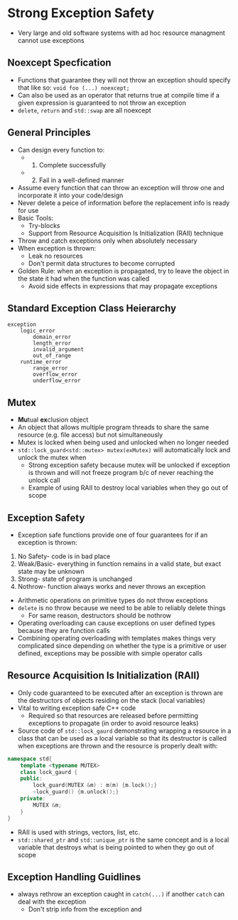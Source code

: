 # Strong Exception Safety
- Very large and old software systems with ad hoc resource managment cannot use exceptions

## Noexcept Specfication
- Functions that guarantee they will not throw an exception should specify that like so: `void foo (...) noexcept;`
- Can also be used as an operator that returns true at compile time if a given expression is guaranteed to not throw an exception
- `delete`, `return` and `std::swap` are all noexcept

## General Principles
- Can design every function to:
    - 1) Complete successfully
    - 2) Fail in a well-defined manner
- Assume every function that can throw an exception will throw one and incorporate it into your code/design
- Never delete a peice of information before the replacement info is ready for use
- Basic Tools:
    - Try-blocks
    - Support from Resource Acquisition Is Initialization (RAII) technique
- Throw and catch exceptions only when absolutely necessary
- When exception is thrown:
    - Leak no resources
    - Don't permit data structures to become corrupted  
- Golden Rule: when an exception is propagated, try to leave the object in the state it had when the function was called
    - Avoid side effects in expressions that may propagate exceptions

## Standard Exception Class Heierarchy
```
exception
    logic_error
        domain_error
        length_error
        invalid_argument
        out_of_range
    runtime_error
        range_error
        overflow_error
        underflow_error
```

## Mutex
- **Mu**tual **ex**clusion object
- An object that allows multiple program threads to share the same resource (e.g. file access) but not simultaneously 
- Mutex is locked when being used and unlocked when no longer needed
- `std::lock_guard<std::mutex> mutex(exMutex)` will automatically lock and unlock the mutex when
    - Strong exception safety because mutex will be unlocked if exception is thrown and will not freeze program b/c of never reaching the unlock call
    - Example of using RAII to destroy local variables when they go out of scope

## Exception Safety
- Exception safe functions provide one of four guarantees for if an exception is thrown:

1. No Safety- code is in bad place
2. Weak/Basic- everything in function remains in a valid state, but exact state may be unknown
3. Strong- state of program is unchanged
4. Nothrow- function always works and never throws an exception

- Arithmetic operations on primitive types do not throw exceptions
- `delete` is no throw because we need to be able to reliably delete things
    - For same reason, destructors should be nothrow
- Operating overloading can cause exceptions on user defined types because they are function calls
- Combining operating overloading with templates makes things very complicated since depending on whether the type is a primitive or user defined, exceptions may be possible with simple operator calls

## Resource Acquisition Is Initialization (RAII)
- Only code guaranteed to be executed after an exception is thrown are the destructors of objects residing on the stack (local variables)
- Vital to writing exception safe C++ code
    - Required so that resources are released before permitting exceptions to propagate (in order to avoid resource leaks) 
- Source code of `std::lock_gaurd` demonstrating wrapping a resource in a class that can be used as a local variable so that its destructor is called when exceptions are thrown and the resource is properly dealt with:

``` c++
namespace std{
    template <typename MUTEX>
    class lock_gaurd {
    public:
        lock_guard(MUTEX &m) : m(m) {m.lock();}
        ~lock_guard() {m.unlock();}
    private:
        MUTEX &m;
    }    
}
```
- RAII is used with strings, vectors, list, etc. 
- `std::shared_ptr` and `std::unique_ptr` is the same concept and is a local variable that destroys what is being pointed to when they go out of scope

## Exception Handling Guidlines
- always rethrow an exception caught in `catch(...)` if another `catch` can deal with the exception
    - Don't strip info from the exception and 